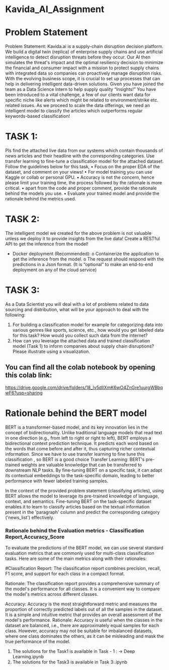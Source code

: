 # Kavida_AI_Assignment


# Problem Statement

Problem Statement:
Kavida.ai is a supply-chain disruption decision platform. We build a digital twin (replica) of enterprise supply chains and use artificial intelligence to detect disruption threats before they occur. Our AI then simulates the threat's impact and the optimal resiliency decision to minimize the financial and consumer impact with a mission to protect supply chains with integrated data so companies can proactively manage disruption risks. With the evolving business scope, it is crucial to set up processes that can help in delivering intelligent data-driven solutions.
Given you have joined the team as a Data Science Intern to help supply quality “Insights!”
You have been introduced to a vital challenge, a few of our clients want data for specific niche like alerts which might be related to environment/strike etc. related issues. As we proceed to scale the data offerings, we need an intelligent model to classify the articles which outperforms regular keywords-based classification!
# TASK 1:
Pls find the attached live data from our systems which contain thousands of news articles and their headline with the corresponding categories.
Use transfer learning to fine-tune a classification model for the attached dataset.
Follow the guidelines below for this task,
• Focus on the proper EDA of the dataset, and comment on your views!
• For model training you can use Kaggle or collab or personal GPU.
• Accuracy is not the concern, hence please limit your training time, the process followed by the rationale is more critical.
• apart from the code and proper comment, provide the rationale behind the models you use.
• Evaluate your trained model and provide the rationale behind the metrics used.
# TASK 2:
The intelligent model we created for the above problem is not valuable unless we deploy it to provide insights from the live data!
Create a RESTful API to get the inference from the model!
- Docker deployment (Recommended):
o Containerize the application to get the inference from the model.
o The request should respond with the predictions in a Json format.
(It is “optional” to make an end-to-end deployment on any of the cloud service)
# TASK 3:
As a Data Scientist you will deal with a lot of problems related to data sourcing and distribution, what will be your approach to deal with the following:
1. For building a classification model for example for categorizing data into various genres like sports, science, etc., how would you get labeled data for this task? How would you collect such data from the internet?
2. How can you leverage the attached data and trained classification model (Task 1) to inform companies about supply chain disruptions? Please illustrate using a visualization.





## You can find all the colab notebook by opening this colab link:
https://drive.google.com/drive/folders/18_Iv5dllXmK6wO4ZnGre1uurgWBbqwF6?usp=sharing


# Rationale behind the BERT model

BERT is a transformer-based model, and its key innovation lies in the concept of bidirectionality. Unlike traditional language models that read text in one direction (e.g., from left to right or right to left), BERT employs a bidirectional context prediction technique. It predicts each word based on the words that come before and after it, thus capturing richer contextual information.
Since we have to use transfer learning to fine tune this classification , so BERT is a good choice Transfer Learning: BERT's pre-trained weights are valuable knowledge that can be transferred to downstream NLP tasks. By fine-tuning BERT on a specific task, it can adapt its contextual embeddings to the task-specific domain, leading to better performance with fewer labeled training samples.

In the context of the provided problem statement (classifying articles), using BERT allows the model to leverage its pre-trained knowledge of language, context, and semantics. Fine-tuning BERT on the task-specific dataset enables it to learn to classify articles based on the textual information present in the 'paragraph' column and predict the corresponding category ('news_list') effectively.




### Rationale behind the Evaluation metrics -  Classification Report,Accuracy_Score

To evaluate the predictions of the BERT model, we can use several standard evaluation metrics that are commonly used for multi-class classification tasks. Here are some of the main metrics along with their rationales:

#Classification Report: The classification report combines precision, recall, F1 score, and support for each class in a compact format.

Rationale: The classification report provides a comprehensive summary of the model's performance for all classes. It is a convenient way to compare the model's metrics across different classes.


Accuracy: Accuracy is the most straightforward metric and measures the proportion of correctly predicted labels out of all the samples in the dataset.
It is a simple and intuitive metric that provides an overall assessment of the model's performance.
Rationale: Accuracy is useful when the classes in the dataset are balanced, i.e., there are approximately equal samples for each class. However, accuracy may not
be suitable for imbalanced datasets, where one class dominates the others, as it can be misleading and mask the true performance of the model.





1. The solutions for the Task1 is available in Task - 1 : -> Deep Learning.ipynb
2. The solutions for the Task3 is available in Task 3:.ipynb
